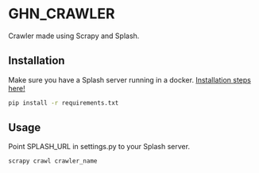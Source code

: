 # GHN_CRAWLER

Crawler made using Scrapy and Splash.

## Installation

Make sure you have a Splash server running in a docker. [Installation steps here!](https://splash.readthedocs.io/en/stable/install.html)


```bash
pip install -r requirements.txt
```

## Usage

Point SPLASH_URL in settings.py to your Splash server.

```bash
scrapy crawl crawler_name
```